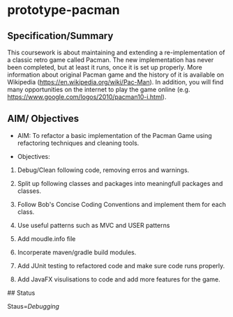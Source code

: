 # prototype-pacman

## Specification/Summary

This coursework is about maintaining and extending a re-implementation of a classic retro
game called Pacman. The new implementation has never been completed, but at least it runs, once it is
set up properly. More information about original Pacman game and the history of it is available on
Wikipedia (https://en.wikipedia.org/wiki/Pac-Man). In addition, you will find many opportunities on the
internet to play the game online (e.g. https://www.google.com/logos/2010/pacman10-i.html).

## AIM/ Objectives

- AIM: To refactor a basic implementation of the Pacman Game using refactoring techniques and cleaning tools.

- Objectives: 

1. Debug/Clean following code, removing erros and warnings.

2. Split up following classes and packages into meaningfull packages and classes.

3. Follow Bob's Concise Coding Conventions and implement them for each class.

4. Use useful patterns such as MVC and USER patterns

5. Add moudle.info file 

6. Incorperate maven/gradle build modules.

7. Add JUnit testing to refactored code and make sure code runs properly.

8. Add JavaFX visulisations to code and add more features for the game.


## Status

Staus=*Debugging*